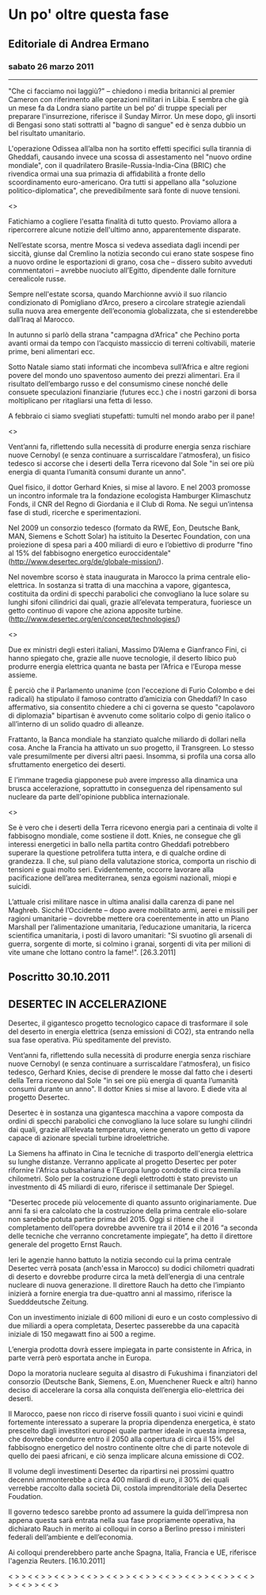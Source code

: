 # Un po' oltre questa fase  
## Editoriale di Andrea Ermano  
### sabato 26 marzo 2011  
---------


"Che ci facciamo noi laggiù?" – chiedono i media britannici al premier Cameron con riferimento alle operazioni militari in Libia. E sembra che già un mese fa da Londra siano partite un bel po’ di truppe speciali per preparare l'insurrezione, riferisce il Sunday Mirror. Un mese dopo, gli insorti di Bengasi sono stati sottratti al "bagno di sangue" ed è senza dubbio un bel risultato umanitario.

L'operazione Odissea all’alba non ha sortito effetti specifici sulla tirannia di Gheddafi, causando invece una scossa di assestamento nel "nuovo ordine mondiale", con il quadrilatero Brasile-Russia-India-Cina (BRIC) che rivendica ormai una sua primazia di affidabilità a fronte dello scoordinamento euro-americano. Ora tutti si appellano alla "soluzione politico-diplomatica", che prevedibilmente sarà fonte di nuove tensioni.

<>

Fatichiamo a cogliere l'esatta finalità di tutto questo. Proviamo allora a ripercorrere alcune notizie dell'ultimo anno, apparentemente disparate.

Nell’estate scorsa, mentre Mosca si vedeva assediata dagli incendi per siccità, giunse dal Cremlino la notizia secondo cui erano state sospese fino a nuovo ordine le esportazioni di grano, cosa che – dissero subito avveduti commentatori – avrebbe nuociuto all’Egitto, dipendente dalle forniture cerealicole russe.

Sempre nell'estate scorsa, quando Marchionne avviò il suo rilancio condizionato di Pomigliano d’Arco, presero a circolare strategie aziendali sulla nuova area emergente dell’economia globalizzata, che si estenderebbe dall’Iraq al Marocco.

In autunno si parlò della strana "campagna d’Africa" che Pechino porta avanti ormai da tempo con l’acquisto massiccio di terreni coltivabili, materie prime, beni alimentari ecc.

Sotto Natale siamo stati informati che incombeva sull’Africa e altre regioni povere del mondo uno spaventoso aumento dei prezzi alimentari. Era il risultato dell’embargo russo e del consumismo cinese nonché delle consuete speculazioni finanziarie (futures ecc.) che i nostri garzoni di borsa moltiplicano per ritagliarsi una fetta di lesso.

A febbraio ci siamo svegliati stupefatti: tumulti nel mondo arabo per il pane!

<>

Vent’anni fa, riflettendo sulla necessità di produrre energia senza rischiare nuove Cernobyl (e senza continuare a surriscaldare l'atmosfera), un fisico tedesco si accorse che i deserti della Terra ricevono dal Sole "in sei ore più energia di quanta l’umanità consumi durante un anno".

Quel fisico, il dottor Gerhard Knies, si mise al lavoro. E nel 2003 promosse un incontro informale tra la fondazione ecologista Hamburger Klimaschutz Fonds, il CNR del Regno di Giordania e il Club di Roma. Ne seguì un’intensa fase di studi, ricerche e sperimentazioni.

Nel 2009 un consorzio tedesco (formato da RWE, Eon, Deutsche Bank, MAN, Siemens e Schott Solar) ha istituito la Desertec Foundation, con una proiezione di spesa pari a 400 miliardi di euro e l’obiettivo di produrre "fino al 15% del fabbisogno energetico euroccidentale" (http://www.desertec.org/de/globale-mission/).

Nel novembre scorso è stata inaugurata in Marocco la prima centrale elio-elettrica. In sostanza si tratta di una macchina a vapore, gigantesca, costituita da ordini di specchi parabolici che convogliano la luce solare su lunghi sifoni cilindrici dai quali, grazie all’elevata temperatura, fuoriesce un getto continuo di vapore che aziona apposite turbine. (http://www.desertec.org/en/concept/technologies/)

<>

Due ex ministri degli esteri italiani, Massimo D’Alema e Gianfranco Fini, ci hanno spiegato che, grazie alle nuove tecnologie, il deserto libico può produrre energia elettrica quanta ne basta per l’Africa e l’Europa messe assieme.

È perciò che il Parlamento unanime (con l'eccezione di Furio Colombo e dei radicali) ha stipulato il famoso contratto d’amicizia con Gheddafi? In caso affermativo, sia consentito chiedere a chi ci governa se questo "capolavoro di diplomazia" bipartisan è avvenuto come solitario colpo di genio italico o all’interno di un solido quadro di alleanze.

Frattanto, la Banca mondiale ha stanziato qualche miliardo di dollari nella cosa. Anche la Francia ha attivato un suo progetto, il Transgreen. Lo stesso vale presumilmente per diversi altri paesi. Insomma, si profila una corsa allo sfruttamento energetico dei deserti.

E l’immane tragedia giapponese può avere impresso alla dinamica una brusca accelerazione, soprattutto in conseguenza del ripensamento sul nucleare da parte dell'opinione pubblica internazionale.

<>

Se è vero che i deserti della Terra ricevono energia pari a centinaia di volte il fabbisogno mondiale, come sostiene il dott. Knies, ne consegue che gli interessi energetici in ballo nella partita contro Gheddafi potrebbero superare la questione petrolifera tutta intera, e di qualche ordine di grandezza. Il che, sul piano della valutazione storica, comporta un rischio di tensioni e guai molto seri. Evidentemente, occorre lavorare alla pacificazione dell’area mediterranea, senza egoismi nazionali, miopi e suicidi.

L’attuale crisi militare nasce in ultima analisi dalla carenza di pane nel Maghreb. Sicché l’Occidente – dopo avere mobilitato armi, aerei e missili per ragioni umanitarie – dovrebbe mettere ora coerentemente in atto un Piano Marshall per l’alimentazione umanitaria, l’educazione umanitaria, la ricerca scientifica umanitaria, i posti di lavoro umanitari: "Si svuotino gli arsenali di guerra, sorgente di morte, si colmino i granai, sorgenti di vita per milioni di vite umane che lottano contro la fame!". [26.3.2011] 

## **Poscritto 30.10.2011**

**DESERTEC IN ACCELERAZIONE**
-------------------------

Desertec, il gigantesco progetto tecnologico capace di trasformare il sole del deserto in energia elettrica (senza emissioni di CO2), sta entrando nella sua fase operativa. Più speditamente del previsto.


Vent’anni fa, riflettendo sulla necessità di produrre energia senza rischiare nuove Cernobyl (e senza continuare a surriscaldare l'atmosfera), un fisico tedesco, Gerhard Knies, decise di prendere le mosse dal fatto che i deserti della Terra ricevono dal Sole "in sei ore più energia di quanta l’umanità consumi durante un anno". Il dottor Knies si mise al lavoro. E diede vita al progetto Desertec.

Desertec è in sostanza una gigantesca macchina a vapore composta da ordini di specchi parabolici che convogliano la luce solare su lunghi cilindri dai quali, grazie all’elevata temperatura, viene generato un getto di vapore capace di azionare speciali turbine idroelettriche.

La Siemens ha affinato in Cina le tecniche di trasporto dell'energia elettrica su lunghe distanze. Verranno applicate al progetto Desertec per poter rifornire l'Africa subsahariana e l'Europa lungo condotte di circa tremila chilometri. Solo per la costruzione degli elettrodotti è stato previsto un investmento di 45 miliardi di euro, riferisce il settimanale Der Spiegel.

"Desertec procede più velocemente di quanto assunto originariamente. Due anni fa si era calcolato che la costruzione della prima centrale elio-solare non sarebbe potuta partire prima del 2015. Oggi si ritiene che il completamento dell’opera dovrebbe avvenire tra il 2014 e il 2016 “a seconda delle tecniche che verranno concretamente impiegate”, ha detto il direttore generale del progetto Ernst Rauch.

Ieri le agenzie hanno battuto la notizia secondo cui la prima centrale Desertec verrà posata (anch'essa in Marocco) su dodici chilometri quadrati di deserto e dovrebbe produrre circa la metà dell’energia di una centrale nucleare di nuova generazione. Il direttore Rauch ha detto che l’impianto inizierà a fornire energia tra due-quattro anni al massimo, riferisce la Suedddeutsche Zeitung.

Con un investimento iniziale di 600 milioni di euro e un costo complessivo di due miliardi a opera completata, Desertec passerebbe da una capacità iniziale di 150 megawatt fino ai 500 a regime.

L’energia prodotta dovrà essere impiegata in parte consistente in Africa, in parte verrà però esportata anche in Europa.

Dopo la moratoria nucleare seguita al disastro di Fukushima i finanziatori del consorzio (Deutsche Bank, Siemens, E.on, Muenchener Rueck e altri) hanno deciso di accelerare la corsa alla conquista dell’energia elio-elettrica dei deserti.

Il Marocco, paese non ricco di riserve fossili quanto i suoi vicini e quindi fortemente interessato a superare la propria dipendenza energetica, è stato prescelto dagli investitori europei quale partner ideale in questa impresa, che dovrebbe condurre entro il 2050 alla copertura di circa il 15% del fabbisogno energetico del nostro continente oltre che di parte notevole di quello dei paesi africani, e ciò senza implicare alcuna emissione di CO2.

Il volume degli investimenti Desertec da ripartirsi nei prossimi quattro decenni ammonterebbe a circa 400 miliardi di euro, il 30% dei quali verrebbe raccolto dalla società Dii, costola imprenditoriale della Desertec Foudation.

Il governo tedesco sarebbe pronto ad assumere la guida dell’impresa non appena questa sarà entrata nella sua fase propriamente operativa, ha dichiarato Rauch in merito ai colloqui in corso a Berlino presso i ministeri federali dell’ambiente e dell’economia.

Ai colloqui prenderebbero parte anche Spagna, Italia, Francia e UE, riferisce l'agenzia Reuters. [16.10.2011]


< > > < < > > < < > > < < > > < < > > < < > > < < > > < < > > < < > > < < > > < < > > < < > 
